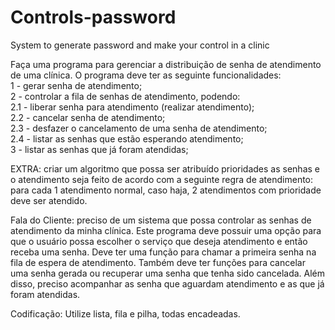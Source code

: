 # Controls-password
System to generate password and make your control in a clinic

Faça uma programa para gerenciar a distribuição de senha de atendimento de uma clínica. O programa deve ter as seguinte funcionalidades:<br>
1 - gerar senha de atendimento;<br>
2 - controlar a fila de senhas de atendimento, podendo:<br>
2.1 - liberar senha para atendimento (realizar atendimento);<br>
2.2 - cancelar senha de atendimento;<br>
2.3 - desfazer o cancelamento de uma senha de atendimento;<br>
2.4 - listar as senhas que estão esperando atendimento;<br>
3 - listar as senhas que já foram atendidas;<br>

EXTRA: criar um algoritmo que possa ser atribuído prioridades as senhas e o atendimento seja feito de acordo com a seguinte regra de atendimento: para cada 1 atendimento normal, caso haja, 2 atendimentos com prioridade deve ser atendido.

Fala do Cliente: preciso de um sistema que possa controlar as senhas de atendimento da minha clínica. Este programa deve possuir uma opção para que o usuário possa escolher o serviço que deseja atendimento e então receba uma senha. Deve ter uma função para chamar a primeira senha na fila de espera de atendimento. Também deve ter funções para cancelar uma senha gerada ou recuperar uma senha que tenha sido cancelada. Além disso, preciso acompanhar as senha que aguardam atendimento e as que já foram atendidas.

Codificação: Utilize lista, fila e pilha, todas encadeadas.
